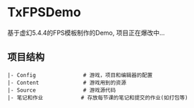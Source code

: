 # TxFPSDemo
基于虚幻5.4.4的FPS模板制作的Demo, 项目正在爆改中...

## 项目结构
```
|- Config               # 游戏，项目和编辑器的配置
|- Content              # 游戏用到的资源
|- Source               # 游戏源代码
|- 笔记和作业            # 存放每节课的笔记和提交的作业(如打包等)
```